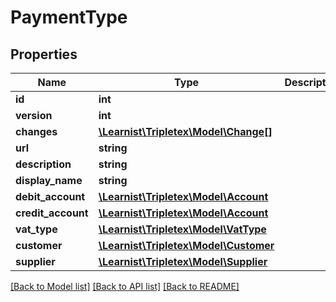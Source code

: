 # PaymentType

## Properties
Name | Type | Description | Notes
------------ | ------------- | ------------- | -------------
**id** | **int** |  | [optional] 
**version** | **int** |  | [optional] 
**changes** | [**\Learnist\Tripletex\Model\Change[]**](Change.md) |  | [optional] 
**url** | **string** |  | [optional] 
**description** | **string** |  | 
**display_name** | **string** |  | 
**debit_account** | [**\Learnist\Tripletex\Model\Account**](Account.md) |  | [optional] 
**credit_account** | [**\Learnist\Tripletex\Model\Account**](Account.md) |  | [optional] 
**vat_type** | [**\Learnist\Tripletex\Model\VatType**](VatType.md) |  | [optional] 
**customer** | [**\Learnist\Tripletex\Model\Customer**](Customer.md) |  | [optional] 
**supplier** | [**\Learnist\Tripletex\Model\Supplier**](Supplier.md) |  | [optional] 

[[Back to Model list]](../../README.md#documentation-for-models) [[Back to API list]](../../README.md#documentation-for-api-endpoints) [[Back to README]](../../README.md)

